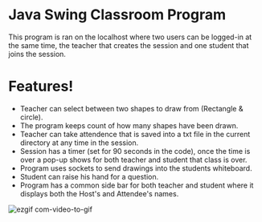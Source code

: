 # Java Swing Classroom Program

This program is ran on the localhost where two users can be logged-in at the same time, the teacher that creates the session and one student that joins the session.

# Features!

  - Teacher can select between two shapes to draw from (Rectangle & circle).
  - The program keeps count of how many shapes have been drawn.
  - Teacher can take attendence that is saved into a txt file in the current directory at any time in the session.
  - Session has a timer (set for 90 seconds in the code), once the time is over a pop-up shows for both teacher and student that class is over.
  - Program uses sockets to send drawings into the students whiteboard.
  - Student can raise his hand for a question.
  - Program has a common side bar for both teacher and student where it displays both the Host's and Attendee's names.




![ezgif com-video-to-gif](https://user-images.githubusercontent.com/62159014/83359555-97244000-a383-11ea-862d-d4e5df960a21.gif)
